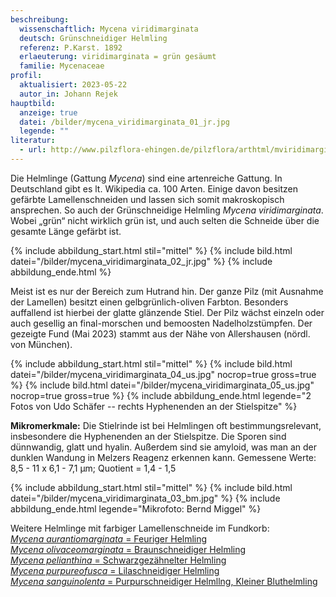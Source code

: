 ```yaml
---
beschreibung:
  wissenschaftlich: Mycena viridimarginata
  deutsch: Grünschneidiger Helmling
  referenz: P.Karst. 1892
  erlaeuterung: viridimarginata = grün gesäumt
  familie: Mycenaceae
profil:
  aktualisiert: 2023-05-22
  autor_in: Johann Rejek
hauptbild:
  anzeige: true
  datei: /bilder/mycena_viridimarginata_01_jr.jpg
  legende: ""
literatur:
  - url: http://www.pilzflora-ehingen.de/pilzflora/arthtml/mviridimarginata.php
---
```

Die Helmlinge (Gattung *Mycena*) sind eine artenreiche Gattung. In Deutschland gibt es lt. Wikipedia ca. 100 Arten. Einige davon besitzen gefärbte Lamellenschneiden und lassen sich somit makroskopisch ansprechen. So auch der Grünschneidige Helmling *Mycena viridimarginata*. Wobei „grün“ nicht wirklich grün ist, und auch selten die Schneide über die gesamte Länge gefärbt ist.

{% include abbildung_start.html stil="mittel" %}
{% include bild.html datei="/bilder/mycena_viridimarginata_02_jr.jpg" %}
{% include abbildung_ende.html %}

Meist ist es nur der Bereich zum Hutrand hin. Der ganze Pilz (mit Ausnahme der Lamellen) besitzt einen gelbgrünlich-oliven Farbton. Besonders auffallend ist hierbei der glatte glänzende Stiel. Der Pilz wächst einzeln oder auch gesellig an final-morschen und bemoosten Nadelholzstümpfen. Der gezeigte Fund (Mai 2023) stammt aus der Nähe von Allershausen (nördl. von München).

{% include abbildung_start.html stil="mittel" %}
{% include bild.html datei="/bilder/mycena_viridimarginata_04_us.jpg" nocrop=true gross=true %}
{% include bild.html datei="/bilder/mycena_viridimarginata_05_us.jpg" nocrop=true gross=true %}
{% include abbildung_ende.html legende="2 Fotos von Udo Schäfer -- rechts Hyphenenden an der Stielspitze" %}

**Mikromerkmale:**
Die Stielrinde ist bei Helmlingen oft bestimmungsrelevant, insbesondere die Hyphenenden an der Stielspitze. Die Sporen sind dünnwandig, glatt und hyalin. Außerdem sind sie amyloid, was man an der dunklen Wandung in Melzers Reagenz erkennen kann. Gemessene Werte: 8,5 - 11 x 6,1 - 7,1 µm; Quotient = 1,4 - 1,5

{% include abbildung_start.html stil="mittel" %}
{% include bild.html datei="/bilder/mycena_viridimarginata_03_bm.jpg" %}
{% include abbildung_ende.html legende="Mikrofoto: Bernd Miggel" %}

Weitere Helmlinge mit farbiger Lamellenschneide im Fundkorb:\
[*Mycena aurantiomarginata* = Feuriger Helmling](/pilze/mycena-aurantiomarginata-feuriger-helmling)\
[*Mycena olivaceomarginata* = Braunschneidiger Helmling](/pilze/mycena-olivaceomarginata-braunschneidiger-helmling)\
[*Mycena pelianthina* =  Schwarzgezähnelter Helmling](/pilze/mycena-pelianthina-schwarzgezähnelter-helmling)\
[*Mycena purpureofusca* = Lilaschneidiger Helmling](/pilze/mycena-purpureofusca-lilaschneidiger-helmling)\
[*Mycena sanguinolenta* = Purpurschneidiger Helmllng, Kleiner Bluthelmling](/pilze/mycena-sanguinolenta-purpurschneidiger-helmling)